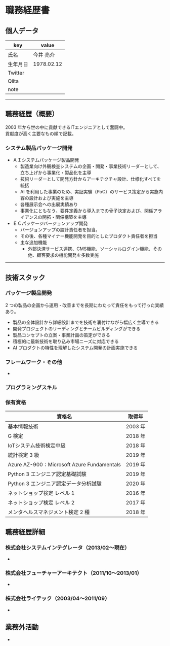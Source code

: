 # 職務経歴書

## 個人データ

|key|value|
|---|---|
|氏名|今井 亮介|
|生年月日|1978.02.12|
|Twitter||
|Qiita||
|note||

---

## 職務経歴（概要）

2003 年から世の中に貢献できるITエンジニアとして奮闘中。  
貢献度が高く主要なもの順で記載。

### システム製品パッケージ開発
 
- ＡＩシステムパッケージ製品開発
    - 製造業向け外観検査システムの企画・開発・事業技術リーダーとして、立ち上げから事業化・製品化を主導
    - 技術リーダーとして開発方針からアーキテクチャ設計、仕様化すべてを統括
    - AI を利用した事業のため、実証実験（PoC）のサービス策定から実施内容の設計および実施を主導
    - 各種展示会への出展実績あり
    - 事業化にともなう、要件定義から導入までの骨子決定および、関係アライアンスの開拓・関係構築を主導
- ＥＣパッケージバージョンアップ開発
    - バージョンアップの設計責任者を担当。
    - その後、各種マイナー機能開発を目的としたプロダクト責任者を担当
    - 主な追加機能
       - 外部決済サービス連携、CMS機能、ソーシャルログイン機能、その他、顧客要求の機能開発を多数実施

---

## 技術スタック

### パッケージ製品開発

2 つの製品の企画から運用・改善までを長期にわたって責任をもって行った実績あり。
- 製品の全体設計から詳細設計までを技術を裏付けながら幅広く主導できる
- 開発プロジェクトのリーディングとチームビルディングができる
- 製品コンセプトの立案・事業計画の策定ができる
- 積極的に最新技術を取り込み市場ニーズに対応できる
- AI プロダクトの特性を理解したシステム開発の計画実施できる

### フレームワーク・その他

- 

### プログラミングスキル


### 保有資格

|資格名|取得年|
|---|---|
|基本情報技術|2003 年|
|G 検定|2018 年|
|IoTシステム技術検定中級|2018 年|
|統計検定 3 級|2019 年|
|Azure AZ-900：Microsoft Azure Fundamentals |2019 年|
|Python 3 エンジニア認定基礎試験|2019 年|
|Python 3 エンジニア認定データ分析試験|2020 年|
|ネットショップ検定 レベル 1 |2016 年|
|ネットショップ検定 レベル 2 |2017 年|
|メンタヘルスマネジメント検定 2 種 |2018 年|


## 職務経歴詳細

### 株式会社システムインテグレータ（2013/02〜現在）

- 

### 株式会社フューチャーアーキテクト（2011/10〜2013/01）

- 

### 株式会社ライテック（2003/04〜2011/09）

- 

## 業務外活動

- 

